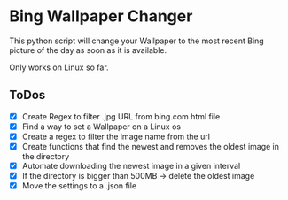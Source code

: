 # Bing Wallpaper Changer

This python script will change your Wallpaper to the most recent Bing picture of the day as soon as it is available.

Only works on Linux so far.

## ToDos
- [x] Create Regex to filter .jpg URL from bing.com html file
- [x] Find a way to set a Wallpaper on a Linux os
- [x] Create a regex to filter the image name from the url 
- [x] Create functions that find the newest and removes the oldest image in the directory
- [x] Automate downloading the newest image in a given interval
- [x] If the directory is bigger than 500MB -> delete the oldest image
- [x] Move the settings to a .json file